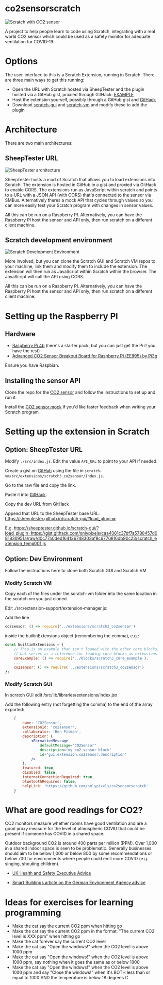 # co2sensorscratch

![Scratch with CO2 sensor](./images/scratch.png)

A project to help people learn to code using Scratch, integrating with a real world CO2 sensor which could be used as a safety monitor for adequate ventilation for COVID-19.

# Options

The user-interface to this is a Scratch Extension, running in Scratch. There are three main ways to get this running:
- Open the URL with Scratch hosted via SheepTester and the plugin hosted via a GitHub gist, proxied through GitHack: [EXAMPLE](https://sheeptester.github.io/scratch-gui/?load_plugin=https://gist.githack.com/onlypixels/caa4001c37df7a5788457d081830951a/raw/d0c77a0ded164136748303af8c6776816db90c23/scratch_extension_temp001.js)
- Host the extension yourself, possibly through a GitHub gist and [GitHack](https://raw.githack.com/)
- Download [scratch-gui](https://github.com/LLK/scratch-gui) and [scratch-vm](https://github.com/LLK/scratch-vm) and modify these to add the plugin

# Architecture

There are two main architectures:

## SheepTester URL

![SheepTester architecture](./images/sheeptester_url.jpg)

SheepTester hosts a mod of Scratch that allows you to load extensions into Scratch. The extension is hosted in GitHub in a gist and proxied via GitHack to enable CORS. The extensions run as JavaScript within scratch and points to a URL with a JSON API (with CORS) that's connected to the sensor via SMBus. Alternatively theres a mock API that cycles through values so you can more easily test your Scratch program with changes in sensor values.

All this can be run on a Raspberry PI. Alternatively, you can have the Raspberry Pi host the sensor and API only, then run scratch on a different client machine.

## Scratch development environment

![Scratch Development Environment](./images/scratch_dev.jpg)

More involved, but you can clone the Scratch GUI and Scratch VM repos to your machine, link them and modify them to include the extension. The extension will then run as JavaScript within Scratch within the browser. The JavaScript will call the API using CORS.

All this can be run on a Raspberry PI. Alternatively, you can have the Raspberry Pi host the sensor and API only, then run scratch on a different client machine.

# Setting up the Raspberry PI

## Hardware
- [Raspberry Pi 4b](https://thepihut.com/collections/raspberry-pi-kits-and-bundles/products/raspberry-pi-starter-kit) (here's a starter pack, but you can just get the Pi if you have the rest)
- [Advanced CO2 Sensor Breakout Board for Raspberry Pi (EE895) by Pi3g](https://thepihut.com/products/advanced-co2-sensor-breakout-board-for-raspberry-pi)

Ensure you have Raspbian.

## Installing the sensor API

Clone the repo for the [CO2 sensor](https://github.com/onlypixels/co2sensor) and follow the instructions to set up and run it.

Install the [CO2 sensor mock](https://github.com/onlypixels/co2sensormock) if you'd like faster feedback when writing your Scratch program


# Setting up the extension in Scratch

## Option: SheepTester URL

Modify `./src/index.js`. Edit the value `API_URL` to point to your API if needed.

Create a gist on [GitHub](https://github.com/_) using the file in `scratch-vm/src/extensions/scratch3_co2sensor/index.js`.

Go to the raw file and copy the link.

Paste it into [GitHack](https://raw.githack.com/).

Copy the dev URL from GitHack

Append that URL to the SheepTester base URL: https://sheeptester.github.io/scratch-gui/?load_plugin=

E.g. https://sheeptester.github.io/scratch-gui/?load_plugin=https://gist.githack.com/onlypixels/caa4001c37df7a5788457d081830951a/raw/d0c77a0ded164136748303af8c6776816db90c23/scratch_extension_temp001.js

## Option: Dev Environment

Follow the instructions here to clone both Scratch GUI and Scratch VM

### Modify Scratch VM
Copy each of the files under the scratch-vm folder into the same location in the scratch vm you just cloned.

Edit ./src/extension-support/extension-manager.js:

Add the line
```javascript
co2sensor: () => require('../extensions/scratch3_co2sensor')
```
inside the builtinExtensions object (remembering the comma), e.g.:
```javascript
const builtinExtensions = {
    // This is an example that isn't loaded with the other core blocks,
    // but serves as a reference for loading core blocks as extensions.
    coreExample: () => require('../blocks/scratch3_core_example'),
    ...
    co2sensor: () => require('../extensions/scratch3_co2sensor')
};
```

### Modify Scratch GUI

In scratch GUI edit /src/lib/libraries/extensions/index.jsx

Add the following entry (not forgetting the comma) to the end of the array exported:

```jsx
    {
        name: 'CO2Sensor',
        extensionId: 'co2sensor',
        collaborator: 'Ben Pitman',
        description: (
            <FormattedMessage
                defaultMessage="CO2Sensor"
                description="my co2 sensor block"
                id="gui.extension.co2sensor.description"
            />
        ),
        featured: true,
        disabled: false,
        internetConnectionRequired: true,
        bluetoothRequired: false,
        helpLink: 'https://github.com/onlypixels/co2sensorscratch'
    }
```

# What are good readings for CO2?

CO2 monitors measure whether rooms have good ventilation and are a good proxy measure for the level of atmospheric COVID that could be present if someone has COVID in a shared space.

Outdoor background CO2 is around 400 parts per million (PPM). Over 1,000 in a shared indoor space is seen to be problematic. Generally businesses should aim to be below 1,000 or below 800 by some recommendations or below 700 for environments where people could emit more COVID (e.g. singing, shouting children).

- [UK Health and Safety Executive Advice](https://www.hse.gov.uk/coronavirus/equipment-and-machinery/air-conditioning-and-ventilation/identifying-poorly-ventilated-areas.htm)

- [Smart Buildings article on the German Environment Agency advice](https://smartbuildingsmagazine.com/features/carbon-dioxide-monitoring-to-lower-the-coronavirus-threat)

# Ideas for exercises for learning programming
- Make the cat say the current CO2 ppm when hitting go
- Make the cat say the current CO2 ppm in the format: "The current CO2 level is XXX ppm" when hitting go
- Make the cat forever say the current CO2 level
- Make the cat say "Open the windows!" when the CO2 level is above 1000 ppm
- Make the cat say "Open the windows!" when the CO2 level is above 1000 ppm, say nothing when it goes the same as or below 1000
- Make the cat say "Open the windows!" when the CO2 level is above 1000 ppm and say "Close the windows!" when it's BOTH less than or equal to 1000 AND the temperature is below 18 degrees C
